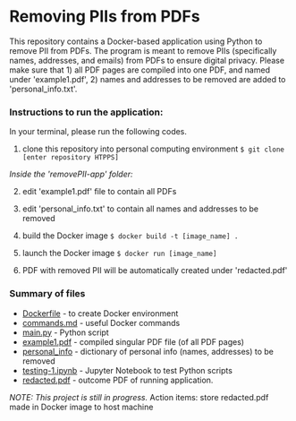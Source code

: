 # Removing PIIs from PDFs

This repository contains a Docker-based application using Python to remove PII from PDFs. The program is meant to remove PIIs (specifically names, addresses, and emails) from PDFs to ensure digital privacy. Please make sure that 1) all PDF pages are compiled into one PDF, and named under 'example1.pdf', 2) names and addresses to be removed are added to 'personal_info.txt'. 

### Instructions to run the application:
In your terminal, please run the following codes.

1. clone this repository into personal computing environment 
`$ git clone [enter repository HTPPS]`

*Inside the 'removePII-app' folder:*

2. edit 'example1.pdf' file to contain all PDFs 

3. edit 'personal_info.txt' to contain all names and addresses to be removed

4. build the Docker image 
`$ docker build -t [image_name] . `

5. launch the Docker image
`$ docker run [image_name]`

6. PDF with removed PII will be automatically created under 'redacted.pdf'

### Summary of files
- [Dockerfile](https://github.com/redcarrott/Personal-Projects/blob/main/removePII-app/Dockerfile) - to create Docker environment
- [commands.md](https://github.com/redcarrott/Personal-Projects/blob/main/commands.md) - useful Docker commands
- [main.py](https://github.com/redcarrott/Personal-Projects/blob/main/removePII-app/main.py) - Python script
- [example1.pdf](https://github.com/redcarrott/Personal-Projects/blob/main/removePII-app/example1.pdf) - compiled singular PDF file (of all PDF pages)
- [personal_info](https://github.com/redcarrott/Personal-Projects/blob/main/removePII-app/personal_info.txt) - dictionary of personal info (names, addresses) to be removed
- [testing-1.ipynb](https://github.com/redcarrott/Personal-Projects/blob/main/testing-1.ipynb) - Jupyter Notebook to test Python scripts
- [redacted.pdf](https://github.com/redcarrott/Personal-Projects/blob/main/removePII-app/redacted.pdf) - outcome PDF of running application.

*NOTE: This project is still in progress.*
Action items: store redacted.pdf made in Docker image to host machine
